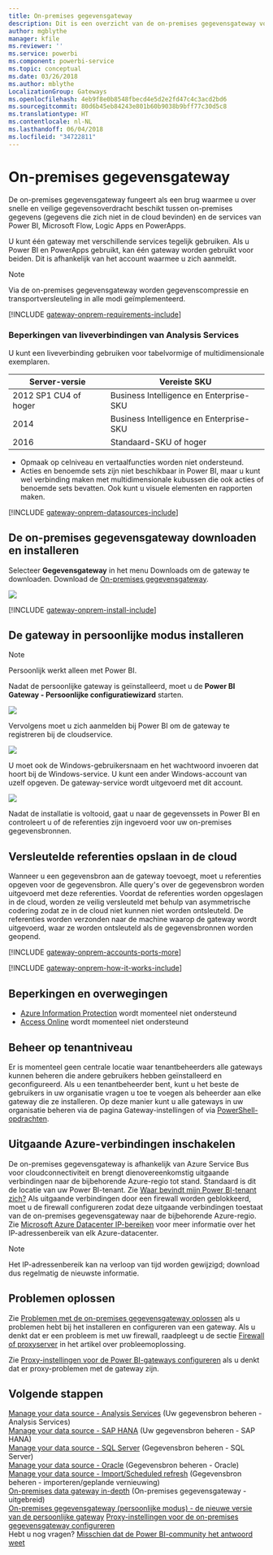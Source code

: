 ```yaml
---
title: On-premises gegevensgateway
description: Dit is een overzicht van de on-premises gegevensgateway voor Power BI. U kunt deze gateway gebruiken om te werken met DirectQuery-gegevensbronnen. U kunt deze gateway ook gebruiken om cloud-gegevenssets te vernieuwen met on-premises gegevens.
author: mgblythe
manager: kfile
ms.reviewer: ''
ms.service: powerbi
ms.component: powerbi-service
ms.topic: conceptual
ms.date: 03/26/2018
ms.author: mblythe
LocalizationGroup: Gateways
ms.openlocfilehash: 4eb9f8e0b8548fbecd4e5d2e2fd47c4c3acd2bd6
ms.sourcegitcommit: 80d6b45eb84243e801b60b9038b9bff77c30d5c8
ms.translationtype: HT
ms.contentlocale: nl-NL
ms.lasthandoff: 06/04/2018
ms.locfileid: "34722811"
---
```

# <a name="on-premises-data-gateway"></a>On-premises gegevensgateway

De on-premises gegevensgateway fungeert als een brug waarmee u over snelle en veilige gegevensoverdracht beschikt tussen on-premises gegevens (gegevens die zich niet in de cloud bevinden) en de services van Power BI, Microsoft Flow, Logic Apps en PowerApps.

U kunt één gateway met verschillende services tegelijk gebruiken. Als u Power BI en PowerApps gebruikt, kan één gateway worden gebruikt voor beiden. Dit is afhankelijk van het account waarmee u zich aanmeldt.

> [!NOTE]
> Via de on-premises gegevensgateway worden gegevenscompressie en transportversleuteling in alle modi geïmplementeerd.
> 
> 

<!-- Shared Requirements Include -->
[!INCLUDE [gateway-onprem-requirements-include](./includes/gateway-onprem-requirements-include.md)]

### <a name="limitations-of-analysis-services-live-connections"></a>Beperkingen van liveverbindingen van Analysis Services
U kunt een liveverbinding gebruiken voor tabelvormige of multidimensionale exemplaren.

| **Server-versie** | **Vereiste SKU** |
| --- | --- |
| 2012 SP1 CU4 of hoger |Business Intelligence en Enterprise-SKU |
| 2014 |Business Intelligence en Enterprise-SKU |
| 2016 |Standaard-SKU of hoger |

* Opmaak op celniveau en vertaalfuncties worden niet ondersteund.
* Acties en benoemde sets zijn niet beschikbaar in Power BI, maar u kunt wel verbinding maken met multidimensionale kubussen die ook acties of benoemde sets bevatten. Ook kunt u visuele elementen en rapporten maken.

<!-- Shared Install steps Include -->
[!INCLUDE [gateway-onprem-datasources-include](./includes/gateway-onprem-datasources-include.md)]

## <a name="download-and-install-the-on-premises-data-gateway"></a>De on-premises gegevensgateway downloaden en installeren
Selecteer **Gegevensgateway** in het menu Downloads om de gateway te downloaden. Download de [On-premises gegevensgateway](http://go.microsoft.com/fwlink/?LinkID=820925).

![](media/service-gateway-onprem/powerbi-download-data-gateway.png)

<!-- Shared Install steps Include -->
[!INCLUDE [gateway-onprem-install-include](./includes/gateway-onprem-install-include.md)]

## <a name="install-the-gateway-in-personal-mode"></a>De gateway in persoonlijke modus installeren
> [!NOTE]
> Persoonlijk werkt alleen met Power BI.
> 
> 

Nadat de persoonlijke gateway is geïnstalleerd, moet u de **Power BI Gateway - Persoonlijke configuratiewizard** starten.

![](media/service-gateway-onprem/personal-gateway-launch-configuration.png)

Vervolgens moet u zich aanmelden bij Power BI om de gateway te registreren bij de cloudservice.

![](media/service-gateway-onprem/personal-gateway-signin.png)

U moet ook de Windows-gebruikersnaam en het wachtwoord invoeren dat hoort bij de Windows-service. U kunt een ander Windows-account van uzelf opgeven. De gateway-service wordt uitgevoerd met dit account.

![](media/service-gateway-onprem/personal-gateway-windows-service.png)

Nadat de installatie is voltooid, gaat u naar de gegevenssets in Power BI en controleert u of de referenties zijn ingevoerd voor uw on-premises gegevensbronnen.

<a name="credentials"></a>

## <a name="storing-encrypted-credentials-in-the-cloud"></a>Versleutelde referenties opslaan in de cloud
Wanneer u een gegevensbron aan de gateway toevoegt, moet u referenties opgeven voor de gegevensbron. Alle query's over de gegevensbron worden uitgevoerd met deze referenties. Voordat de referenties worden opgeslagen in de cloud, worden ze veilig versleuteld met behulp van asymmetrische codering zodat ze in de cloud niet kunnen niet worden ontsleuteld. De referenties worden verzonden naar de machine waarop de gateway wordt uitgevoerd, waar ze worden ontsleuteld als de gegevensbronnen worden geopend.

<!-- Account and Port information -->
[!INCLUDE [gateway-onprem-accounts-ports-more](./includes/gateway-onprem-accounts-ports-more.md)]

<!-- How the gateway works -->
[!INCLUDE [gateway-onprem-how-it-works-include](./includes/gateway-onprem-how-it-works-include.md)]

## <a name="limitations-and-considerations"></a>Beperkingen en overwegingen
* [Azure Information Protection](https://docs.microsoft.com/en-us/microsoft-365/enterprise/protect-files-with-aip
) wordt momenteel niet ondersteund
* [Access Online](https://products.office.com/en-us/access) wordt momenteel niet ondersteund

## <a name="tenant-level-administration"></a>Beheer op tenantniveau 

Er is momenteel geen centrale locatie waar tenantbeheerders alle gateways kunnen beheren die andere gebruikers hebben geïnstalleerd en geconfigureerd.  Als u een tenantbeheerder bent, kunt u het beste de gebruikers in uw organisatie vragen u toe te voegen als beheerder aan elke gateway die ze installeren. Op deze manier kunt u alle gateways in uw organisatie beheren via de pagina Gateway-instellingen of via [PowerShell-opdrachten](https://docs.microsoft.com/power-bi/service-gateway-high-availability-clusters#powershell-support-for-gateway-clusters). 

## <a name="enabling-outbound-azure-connections"></a>Uitgaande Azure-verbindingen inschakelen 
De on-premises gegevensgateway is afhankelijk van Azure Service Bus voor cloudconnectiviteit en brengt dienovereenkomstig uitgaande verbindingen naar de bijbehorende Azure-regio tot stand. Standaard is dit de locatie van uw Power BI-tenant. Zie [Waar bevindt mijn Power BI-tenant zich?](https://powerbi.microsoft.com/en-us/documentation/powerbi-admin-where-is-my-tenant-located/)
Als uitgaande verbindingen door een firewall worden geblokkeerd, moet u de firewall configureren zodat deze uitgaande verbindingen toestaat van de on-premises gegevensgateway naar de bijbehorende Azure-regio. Zie [Microsoft Azure Datacenter IP-bereiken](https://www.microsoft.com/en-us/download/details.aspx?id=41653) voor meer informatie over het IP-adressenbereik van elk Azure-datacenter.
> [!NOTE]
> Het IP-adressenbereik kan na verloop van tijd worden gewijzigd; download dus regelmatig de nieuwste informatie. 

## <a name="troubleshooting"></a>Problemen oplossen
Zie [Problemen met de on-premises gegevensgateway oplossen](service-gateway-onprem-tshoot.md) als u problemen hebt bij het installeren en configureren van een gateway. Als u denkt dat er een probleem is met uw firewall, raadpleegt u de sectie [Firewall of proxyserver](service-gateway-onprem-tshoot.md#firewall-or-proxy) in het artikel over probleemoplossing.

Zie [Proxy-instellingen voor de Power BI-gateways configureren](service-gateway-proxy.md) als u denkt dat er proxy-problemen met de gateway zijn.

## <a name="next-steps"></a>Volgende stappen
[Manage your data source - Analysis Services](service-gateway-enterprise-manage-ssas.md) (Uw gegevensbron beheren - Analysis Services)  
[Manage your data source - SAP HANA](service-gateway-enterprise-manage-sap.md) (Uw gegevensbron beheren - SAP HANA)  
[Manage your data source - SQL Server](service-gateway-enterprise-manage-sql.md) (Gegevensbron beheren - SQL Server)  
[Manage your data source - Oracle](service-gateway-onprem-manage-oracle.md) (Gegevensbron beheren - Oracle)  
[Manage your data source - Import/Scheduled refresh](service-gateway-enterprise-manage-scheduled-refresh.md) (Gegevensbron beheren - importeren/geplande vernieuwing)  
[On-premises data gateway in-depth](service-gateway-onprem-indepth.md) (On-premises gegevensgateway - uitgebreid)  
[On-premises gegevensgateway (persoonlijke modus) - de nieuwe versie van de persoonlijke gateway](service-gateway-personal-mode.md)
[Proxy-instellingen voor de on-premises gegevensgateway configureren](service-gateway-proxy.md)  
Hebt u nog vragen? [Misschien dat de Power BI-community het antwoord weet](http://community.powerbi.com/)

